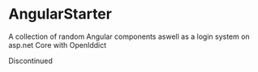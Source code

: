 # AngularStarter
A collection of random Angular components aswell as a login system on asp.net Core with OpenIddict

Discontinued

